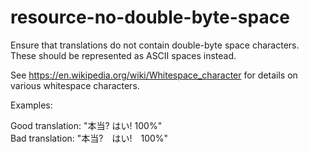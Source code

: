 # resource-no-double-byte-space

Ensure that translations do not contain double-byte space characters. These should be represented as ASCII spaces instead.

See https://en.wikipedia.org/wiki/Whitespace_character for details on various whitespace characters.

Examples:

Good translation: "本当? はい! 100%"<br>
Bad translation: "本当?　はい!　100%"